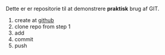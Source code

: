 Dette er er repositorie til at demonstrere **praktisk** brug af GIT.

1. create at [github](https://www.github.com)
2. clone repo from step 1
3. add
4. commit
5. push

